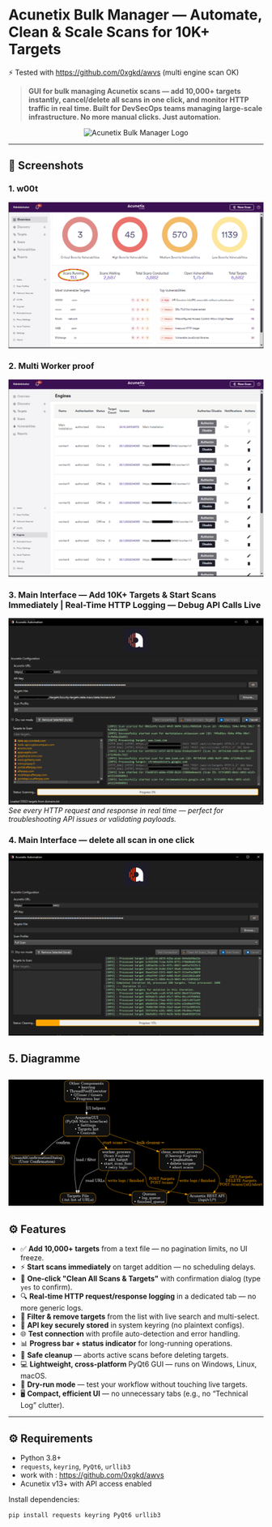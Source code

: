 # Acunetix Bulk Manager — Automate, Clean & Scale Scans for 10K+ Targets

⚡ Tested with https://github.com/0xgkd/awvs (multi engine scan OK)

> **GUI for bulk managing Acunetix scans — add 10,000+ targets instantly, cancel/delete all scans in one click, and monitor HTTP traffic in real time. Built for DevSecOps teams managing large-scale infrastructure. No more manual clicks. Just automation.**

<p align="center">
  <img src="assets/logo.ico" alt="Acunetix Bulk Manager Logo" width="120" />
</p>

---

## 📸 Screenshots

### 1. w00t
![Main Interface](assets/acu1.PNG)  

### 2. Multi Worker proof 
![Clean All Dialog](assets/acu2.PNG)  

### 3. Main Interface — Add 10K+ Targets & Start Scans Immediately | Real-Time HTTP Logging — Debug API Calls Live
![HTTP Logs](assets/auto1.PNG)  
*See every HTTP request and response in real time — perfect for troubleshooting API issues or validating payloads.*

### 4. Main Interface — delete all scan in one click 
![HTTP Logs](assets/auto2.PNG)  

## 5. Diagramme 
![HTTP Logs](assets/diagramme.png)
---

## ⚙️ Features

- ✅ **Add 10,000+ targets** from a text file — no pagination limits, no UI freeze.
- ⚡ **Start scans immediately** on target addition — no scheduling delays.
- 🧹 **One-click "Clean All Scans & Targets"** with confirmation dialog (type `yes` to confirm).
- 🔍 **Real-time HTTP request/response logging** in a dedicated tab — no more generic logs.
- 🧩 **Filter & remove targets** from the list with live search and multi-select.
- 🔐 **API key securely stored** in system keyring (no plaintext configs).
- 🌐 **Test connection** with profile auto-detection and error handling.
- 📊 **Progress bar + status indicator** for long-running operations.
- 🛑 **Safe cleanup** — aborts active scans before deleting targets.
- 💻 **Lightweight, cross-platform** PyQt6 GUI — runs on Windows, Linux, macOS.
- 🧪 **Dry-run mode** — test your workflow without touching live targets.
- 🖥️ **Compact, efficient UI** — no unnecessary tabs (e.g., no “Technical Log” clutter).

---

## ⚙️ Requirements

- Python 3.8+
- `requests`, `keyring`, `PyQt6`, `urllib3`
- work with : https://github.com/0xgkd/awvs 
- Acunetix v13+ with API access enabled

Install dependencies:
```bash
pip install requests keyring PyQt6 urllib3
